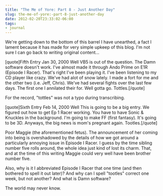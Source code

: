 ```yaml
---
title: "The Me of Yore: Part 8 - Just Another Day"
slug: the-me-of-yore:-part-8-just-another-day
date: 2012-02-20T23:33:02-06:00
tags:
- journal
---
```

We're getting down to the bottom of this barrel I have unearthed, a fact I lament because it has made for very simple upkeep of this blog. I'm not sure I can go back to writing original content...

[quote]Fifth Entry
Jan 30, 2000
Well VB5 is out of the question. The Damn software doesn't work. I've almost made it through Ando Prime on E1R (Episode I Racer). That's right I've been playing it. I've been listening to my CD player like crazy. We've had alot of snow lately. I made a fort for me and the other two (i.e. Jeff, Chris). We've had several fights over the last few days. The first one I annilated their for. Well gotta go. Tottles.[/quote]

For the record, "tottles" was not a typo during transcribing.

[quote]Sixth Entry
Feb 14, 2000
Well This is going to be a big entry. We figured out how to get Ep 1 Racer working. You have to have Sonic & Knuckles in the background. I'm going to make FF (first fantasy). It's going to be 3D. Anyways, the big news is mom's pregnant again. Tootles.[/quote]

Poor Maggie (the aforementioned fetus). The announcement of her coming into being is overshadowed by the details of how we got around a particularly annoying issue in Episode I Racer. I guess by the time sibling number five rolls around, the whole idea just kind of lost its charm. That, and at the time of this writing Maggie could very well have been brother number five.

Also, why is it I abbreviated Episode I Racer that one time (and then bothered to spell it out later)? And why can I spell "tootles" correct one week, but not another? And what is Damn software?

The world may never know.
